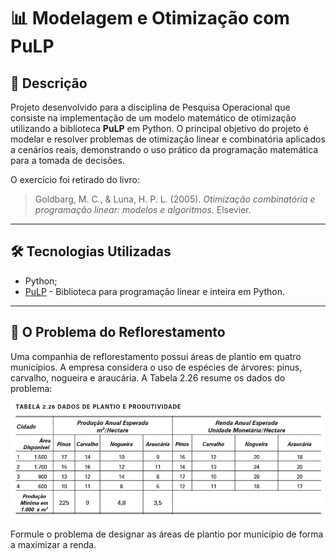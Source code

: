# 📊 Modelagem e Otimização com PuLP

## 📝 Descrição
Projeto desenvolvido para a disciplina de Pesquisa Operacional que consiste na implementação de um modelo matemático de otimização utilizando a biblioteca **PuLP** em Python. O principal objetivo do projeto é modelar e resolver problemas de otimização linear e combinatória aplicados a cenários reais, demonstrando o uso prático da programação matemática para a tomada de decisões.

O exercício foi retirado do livro:

> Goldbarg, M. C., & Luna, H. P. L. (2005). *Otimização combinatória e programação linear: modelos e algoritmos*. Elsevier.

---

## 🛠️ Tecnologias Utilizadas

- Python;
- [PuLP](https://pypi.org/project/PuLP/) - Biblioteca para programação linear e inteira em Python.

---

## 🌱 O Problema do Reflorestamento
Uma companhia de reflorestamento possui áreas de plantio em quatro municípios. A empresa considera o uso de espécies de árvores: pinus, carvalho, nogueira e araucária. A Tabela 2.26 resume os dados do problema:

![alt text](img/reflorestamento.png)

Formule o problema de designar as áreas de plantio por município de forma a maximizar a renda.